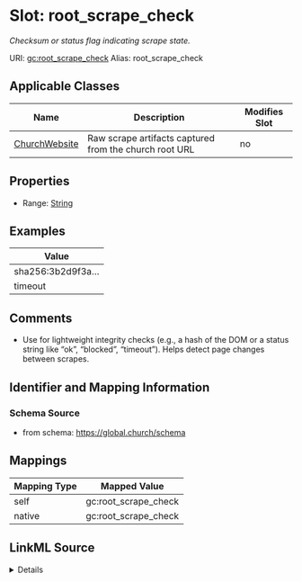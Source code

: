 

# Slot: root_scrape_check 


_Checksum or status flag indicating scrape state._





URI: [gc:root_scrape_check](https://global.church/schema/root_scrape_check)
Alias: root_scrape_check

<!-- no inheritance hierarchy -->





## Applicable Classes

| Name | Description | Modifies Slot |
| --- | --- | --- |
| [ChurchWebsite](ChurchWebsite.md) | Raw scrape artifacts captured from the church root URL |  no  |






## Properties

* Range: [String](String.md)





## Examples

| Value |
| --- |
| sha256:3b2d9f3a… |
| timeout |

## Comments

* Use for lightweight integrity checks (e.g., a hash of the DOM or a status string
like “ok”, “blocked”, “timeout”). Helps detect page changes between scrapes.


## Identifier and Mapping Information






### Schema Source


* from schema: https://global.church/schema




## Mappings

| Mapping Type | Mapped Value |
| ---  | ---  |
| self | gc:root_scrape_check |
| native | gc:root_scrape_check |




## LinkML Source

<details>
```yaml
name: root_scrape_check
description: Checksum or status flag indicating scrape state.
comments:
- 'Use for lightweight integrity checks (e.g., a hash of the DOM or a status string

  like “ok”, “blocked”, “timeout”). Helps detect page changes between scrapes.

  '
examples:
- value: sha256:3b2d9f3a…
  description: Digest of the normalized page content.
- value: timeout
  description: Network timeout recorded during scraping.
in_subset:
- internal
from_schema: https://global.church/schema
rank: 1000
alias: root_scrape_check
domain_of:
- ChurchWebsite
range: string

```
</details>